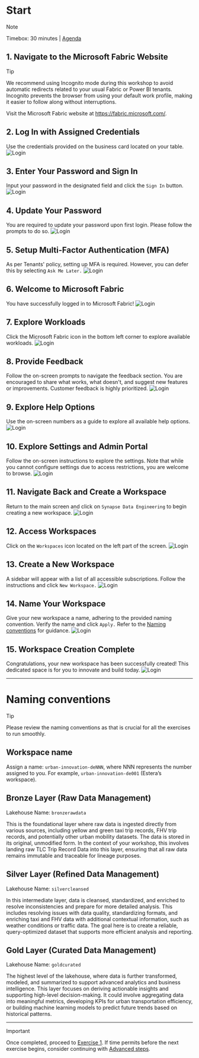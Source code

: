 # Start
> [!NOTE]
> Timebox: 30 minutes | [Agenda](./../README.md#agenda)

## 1. Navigate to the Microsoft Fabric Website


> [!TIP]
> We recommend using Incognito mode during this workshop to avoid automatic redirects related to your usual Fabric or Power BI tenants. Incognito prevents the browser from using your default work profile, making it easier to follow along without interruptions.

Visit the Microsoft Fabric website at https://fabric.microsoft.com/.

## 2. Log In with Assigned Credentials
Use the credentials provided on the business card located on your table.
![Login](../media/start/1.jpg)

## 3. Enter Your Password and Sign In
Input your password in the designated field and click the `Sign In` button.
![Login](../media/start/2.jpg)

## 4. Update Your Password
You are required to update your password upon first login. Please follow the prompts to do so.
![Login](../media/start/9.jpg)

## 5. Setup Multi-Factor Authentication (MFA)
As per Tenants' policy, setting up MFA is required. However, you can defer this by selecting `Ask Me Later.`
![Login](../media/start/10.jpg)

## 6. Welcome to Microsoft Fabric
You have successfully logged in to Microsoft Fabric!
![Login](../media/start/4.jpg)

## 7. Explore Workloads
Click the Microsoft Fabric icon in the bottom left corner to explore available workloads.
![Login](../media/start/5.jpg)

## 8. Provide Feedback
Follow the on-screen prompts to navigate the feedback section. You are encouraged to share what works, what doesn't, and suggest new features or improvements. Customer feedback is highly prioritized.
![Login](../media/start/6.jpg)

## 9. Explore Help Options
Use the on-screen numbers as a guide to explore all available help options.
![Login](../media/start/7.jpg)

## 10. Explore Settings and Admin Portal
Follow the on-screen instructions to explore the settings. Note that while you cannot configure settings due to access restrictions, you are welcome to browse.
![Login](../media/start/8.jpg)

## 11. Navigate Back and Create a Workspace
Return to the main screen and click on `Synapse Data Engineering` to begin creating a new workspace.
![Login](../media/start/11.jpg)

## 12. Access Workspaces
Click on the `Workspaces` icon located on the left part of the screen.
![Login](../media/start/12.jpg)

## 13. Create a New Workspace
A sidebar will appear with a list of all accessible subscriptions. Follow the instructions and click `New Workspace.`
![Login](../media/start/13.jpg)

## 14. Name Your Workspace
Give your new workspace a name, adhering to the provided naming convention. Verify the name and click `Apply.` Refer to the [Naming conventions](#naming-conventions) for guidance.
![Login](../media/start/14.jpg)

## 15. Workspace Creation Complete
Congratulations, your new workspace has been successfully created! This dedicated space is for you to innovate and build today.
![Login](../media/start/15.jpg)

---
# Naming conventions

> [!TIP]
> Please review the naming conventions as that is crucial for all the exercises to run smoothly.

## Workspace name
Assign a name: `urban-innovation-deNNN`, where NNN represents the number assigned to you. For example, `urban-innovation-de001` (Estera’s workspace).

## Bronze Layer (Raw Data Management)
Lakehouse Name: `bronzerawdata`

This is the foundational layer where raw data is ingested directly from various sources, including yellow and green taxi trip records, FHV trip records, and potentially other urban mobility datasets. The data is stored in its original, unmodified form. In the context of your workshop, this involves landing raw TLC Trip Record Data into this layer, ensuring that all raw data remains immutable and traceable for lineage purposes.

## Silver Layer (Refined Data Management)
Lakehouse Name: `silvercleansed`

In this intermediate layer, data is cleansed, standardized, and enriched to resolve inconsistencies and prepare for more detailed analysis. This includes resolving issues with data quality, standardizing formats, and enriching taxi and FHV data with additional contextual information, such as weather conditions or traffic data. The goal here is to create a reliable, query-optimized dataset that supports more efficient analysis and reporting.

## Gold Layer (Curated Data Management)
Lakehouse Name: `goldcurated`

The highest level of the lakehouse, where data is further transformed, modeled, and summarized to support advanced analytics and business intelligence. This layer focuses on deriving actionable insights and supporting high-level decision-making. It could involve aggregating data into meaningful metrics, developing KPIs for urban transportation efficiency, or building machine learning models to predict future trends based on historical patterns.

---

> [!IMPORTANT]
> Once completed, proceed to [Exercise 1](./../exercise-1/exercise-1.md). If time permits before the next exercise begins, consider continuing with [Advanced steps](./../extra/extra.md).
